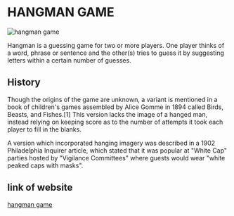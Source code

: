 # HANGMAN GAME

![hangman game]('https://store-images.s-microsoft.com/image/apps.31378.14440169033196048.33ec04e1-f2d4-46ed-a05b-03b332738f93.8032cfe7-683a-4be1-8b4c-9da7dc14c2b3?q=90&w=480&h=270')

Hangman is a guessing game for two or more players. One player thinks of a word, phrase or sentence and the other(s) tries to guess it by suggesting letters within a certain number of guesses.

## History
Though the origins of the game are unknown, a variant is mentioned in a book of children's games assembled by Alice Gomme in 1894 called Birds, Beasts, and Fishes.[1] This version lacks the image of a hanged man, instead relying on keeping score as to the number of attempts it took each player to fill in the blanks.

A version which incorporated hanging imagery was described in a 1902 Philadelphia Inquirer article, which stated that it was popular at "White Cap" parties hosted by "Vigilance Committees" where guests would wear "white peaked caps with masks".

## link of website
[hangman game](https://elmiriyounes.github.io/hangma://elmiriyounes.github.io/hangman)
